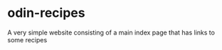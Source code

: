 # odin-recipes
A very simple website consisting of a main index page that has links to some recipes

